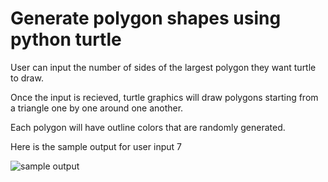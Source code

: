 # Generate polygon shapes using python turtle

User can input the number of sides of the largest polygon they want turtle to draw.

Once the input is recieved, turtle graphics will draw polygons starting from a triangle one by one around one another.

Each polygon will have outline colors that are randomly generated.

Here is the sample output for user input 7


![sample output](https://github.com/iamhrk/turtle-polygon-generator/sample-output.jpg?raw=true)